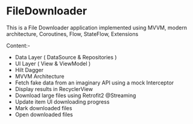 # FileDownloader
This is a File Downloader application implemented using MVVM, modern architecture, Coroutines, Flow, StateFlow, Extensions

Content:-
* Data Layer ( DataSource & Repositories ) 
* UI Layer ( View & ViewModel )
* Hilt Dagger
* MVVM Architecture
* Fetch fake data from an imaginary API using a mock Interceptor
* Display results in RecyclerView
* Download large files using Retrofit2 @Streaming
* Update item UI downloading progress
* Mark downloaded files
* Open downloaded files

